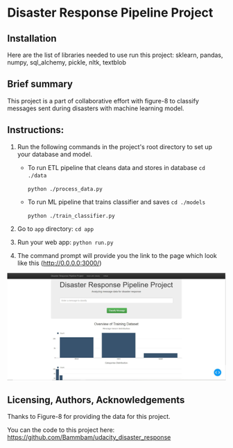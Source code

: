 # Disaster Response Pipeline Project
## Installation <a name="installation"></a>
Here are the list of libraries needed to use run this project:
sklearn, pandas, numpy, sql_alchemy, pickle, nltk, textblob

## Brief summary<a name="motivation"></a>
This project is a part of collaborative effort with figure-8 to classify messages sent during disasters with machine learning model.


## Instructions:
1. Run the following commands in the project's root directory to set up your database and model.

    - To run ETL pipeline that cleans data and stores in database
        `cd ./data`
        
        `python ./process_data.py`
    - To run ML pipeline that trains classifier and saves
        `cd ./models`
        
        `python ./train_classifier.py`

2. Go to `app` directory: `cd app`

3. Run your web app: `python run.py`

4. The command prompt will provide you the link to the page which look like this (http://0.0.0.0:3000/)

<img src='Page_pic.jfif'></img>

## Licensing, Authors, Acknowledgements
Thanks to Figure-8 for providing the data for this project.


You can the code to this project here: https://github.com/Bammbam/udacity_disaster_response

